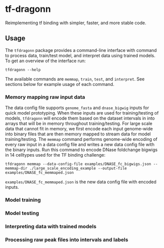 # tf-dragonn
Reimplementing tf binding with simpler, faster, and more stable code.

## Usage
The `tfdragonn` package provides a command-line interface with command to process data, train/test model, and interpret data using trained models. To get an overview of the interface run:
```
tfdragonn --help
```
The available commands are `memmap`, `train`, `test`, and `interpret`. See sections below for example usage of each command.

### Memory mapping raw input data
The data config file supports `genome_fasta` and `dnase_bigwig` inputs for quick model prototyping. When these inputs are used for training/testing of models, `tfdragonn` will encode them based on the dataset intervals in into arrays that will be in memory throughout training/testing. For large scale data that cannot fit in memory, we first encode each input genome-wide into binary files that are then memory mapped to stream data for model training/testing. The `memmap` command performs genome-wide encoding of every raw input in a data config file and writes a new data config file with the binary inputs. Run this command to encode DNase foldchange bigwigs in 14 celltypes used for the TF binding challenge:
```
tfdragonn memmap --data-config-file examples/DNASE_fc_bigwigs.json --memmap-dir ./large_scale_encoding_example --output-file examples/DNASE_fc_memmaped.json
```
`examples/DNASE_fc_memmaped.json` is the new data config file with encoded inputs.

### Model training

### Model testing

### Interpreting data with trained models

### Processing raw peak files into intervals and labels
